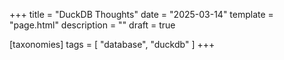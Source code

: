 +++
title = "DuckDB Thoughts"
date = "2025-03-14"
template = "page.html"
description = ""
draft = true

[taxonomies]
tags = [ "database", "duckdb" ]
+++ 